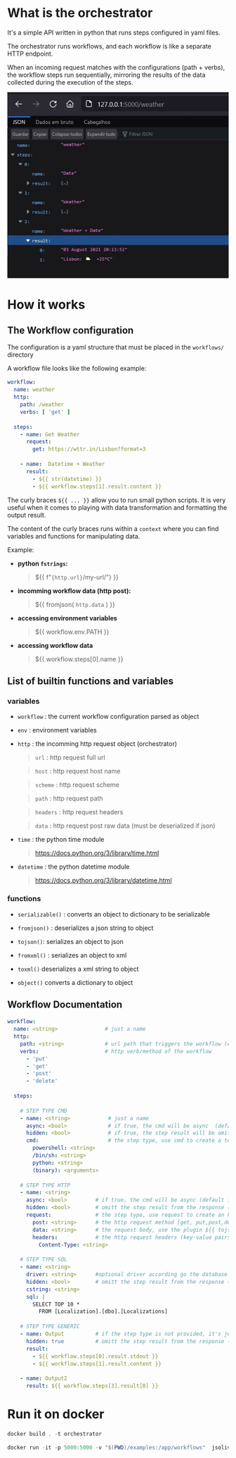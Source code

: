 # **What is the orchestrator**

It's a simple API written in python that runs steps configured in yaml files.

The orchestrator runs workflows, and each workflow is like a separate HTTP endpoint.

When an incoming request matches with the configurations (path + verbs), the workflow steps run sequentially, mirroring the results of the data collected during the execution of the steps. 

![](docs/result.jpg)

# **How it works**

## The Workflow configuration

The configuration is a yaml structure that must be placed in the `workflows/` directory

A workflow file looks like the following example:

```yaml
workflow:
  name: weather
  http:
    path: /weather
    verbs: [ 'get' ]

  steps:
    - name: Get Weather
      request:
        get: https://wttr.in/Lisbon?format=3

    - name:  Datetime + Weather
      result: 
        - ${{ str(datetime) }}
        - ${{ workflow.steps[1].result.content }}
```

The curly braces `${{ ... }}` allow you to run small python scripts. It is very useful when it comes to playing with data transformation and formatting the output result.

The content of the curly braces runs within a `context` where you can find variables and functions for manipulating data.

Example:

* **python `fstrings`:**
  
  >${{ f"`{http.url}`/my-url/"} }} 

* **incomming workflow data (http post):**

  >${{ fromjson( `http.data` ) }}

* **accessing environment variables**

  >${{ workflow.env.PATH }}

* **accessing workflow data**

  >${{ workflow.steps[0].name }}


## **List of builtin functions and variables**

### **variables**

* `workflow` :  the current workflow configuration parsed as object

* `env` :  environment variables

* `http` :  the incomming http request object (orchestrator) 

    >`url` : http request full url

    >`host` : http request host name

    >`scheme` : http request scheme

    >`path` : http request path

    >`headers` : http request headers

    >`data` : http request post raw data (must be deserialized if json)

* `time` :  the python time module
    
    >https://docs.python.org/3/library/time.html

* `datetime` :  the python datetime module
    
    >https://docs.python.org/3/library/datetime.html


### **functions**

* `serializable()` :      converts an object to dictionary to be serializable

* `fromjson()` :          deserializes a json string to object

* `tojson()`:             serializes an object to json 

* `fromxml()` :           serializes an object to xml 

* `toxml()`               deserializes a xml string to object

* `object()`            converts a dictionary to object


## **Workflow Documentation**

```yaml
workflow:
  name: <string>               # just a name
  http:
    path: <string>             # url path that triggers the workflow (eg.: /get/data )
    verbs:                     # http verb/method of the workflow
      - 'put' 
      - 'get' 
      - 'post' 
      - 'delete' 

  steps:

    # STEP TYPE CMD
    - name: <string>            # just a name
      async: <bool>             # if true, the cmd will be async  (default is false)
      hidden: <bool>            # if true, the step result will be omitted from the response  (default is false)
      cmd:                      # the step type, use cmd to create a terminal step type
        powershell: <string> 
        /bin/sh: <string>
        python: <string>
        (binary): <arguments>

    # STEP TYPE HTTP
    - name: <string>
      async: <bool>         # if true, the cmd will be async (default is false)
      hidden: <bool>        # omitt the step result from the response (default is false)
      request:              # the step type, use request to create an http step type
        post: <string>      # the http request method [get, put,post,delete] and the url
        data: <string>      # the request body, use the plugin ${{ tojson(obj)}} if you want to serialize an object to json
        headers:            # the http request headers (key-value pairs)
          Content-Type: <string>    

    # STEP TYPE SQL
    - name: <string>
      driver: <string>      #optional driver according go the database engine (default is MSSQL)
      hidden: <bool>        # omitt the step result from the response (default is false)
      cstring: <string>
      sql: |
        SELECT TOP 10 * 
          FROM [Localization].[dbo].[Localizations] 
          
    # STEP TYPE GENERIC
    - name: Output          # if the step type is not provided, it's just data
      hidden: true          # omitt the step result from the response (default is false)
      result:                
        - ${{ workflow.steps[0].result.stdout }}
        - ${{ workflow.steps[1].result.content }}

    - name: Output2                  
      result: ${{ workflow.steps[3].result[0] }}
```


# Run it on docker

```powershell
docker build . -t orchestrator
```

```powershell
docker run -it -p 5000:5000 -v "$(PWD)/examples:/app/workflows"  jsoliveira/orchestrator
```
